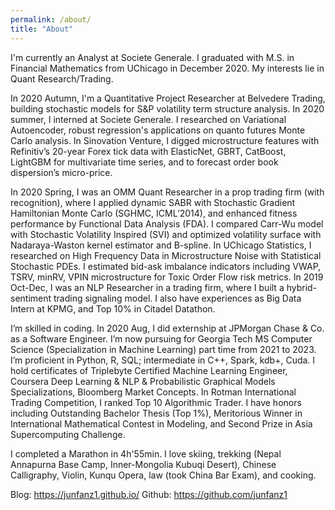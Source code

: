 ```yaml
---
permalink: /about/
title: "About"
---
```


I'm currently an Analyst at Societe Generale. I graduated with M.S. in Financial Mathematics from UChicago in December 2020. My interests lie in Quant Research/Trading.

In 2020 Autumn, I'm a Quantitative Project Researcher at Belvedere Trading, building stochastic models for S&P volatility term structure analysis. In 2020 summer, I interned at Societe Generale. I researched on Variational Autoencoder, robust regression's applications on quanto futures Monte Carlo analysis. In Sinovation Venture, I digged microstructure features with Refinitiv’s 20-year Forex tick data with ElasticNet, GBRT, CatBoost, LightGBM for multivariate time series, and to forecast order book dispersion’s micro-price.

In 2020 Spring, I was an OMM Quant Researcher in a prop trading firm (with recognition), where I applied dynamic SABR with Stochastic Gradient Hamiltonian Monte Carlo (SGHMC, ICML’2014), and enhanced fitness performance by Functional Data Analysis (FDA). I compared Carr-Wu model with Stochastic Volatility Inspired (SVI) and optimized volatility surface with Nadaraya-Waston kernel estimator and B-spline. In UChicago Statistics, I researched on High Frequency Data in Microstructure Noise with Statistical Stochastic PDEs. I estimated bid-ask imbalance indicators including VWAP, TSRV, minRV, VPIN microstructure for Toxic Order Flow risk metrics. In 2019 Oct-Dec, I was an NLP Researcher in a trading firm, where I built a hybrid-sentiment trading signaling model. I also have experiences as Big Data Intern at KPMG, and Top 10% in Citadel Datathon.

I’m skilled in coding. In 2020 Aug, I did externship at JPMorgan Chase & Co. as a Software Engineer. I’m now pursuing for Georgia Tech MS Computer Science (Specialization in Machine Learning) part time from 2021 to 2023. I’m proficient in Python, R, SQL; intermediate in C++, Spark, kdb+, Cuda. I hold certificates of Triplebyte Certified Machine Learning Engineer, Coursera Deep Learning & NLP & Probabilistic Graphical Models Specializations, Bloomberg Market Concepts. In Rotman International Trading Competition, I ranked Top 10 Algorithmic Trader. I have honors including Outstanding Bachelor Thesis (Top 1%), Meritorious Winner in International Mathematical Contest in Modeling, and Second Prize in Asia Supercomputing Challenge.

I completed a Marathon in 4h'55min. I love skiing, trekking (Nepal Annapurna Base Camp, Inner-Mongolia Kubuqi Desert), Chinese Calligraphy, Violin, Kunqu Opera, law (took China Bar Exam), and cooking.

Blog: https://junfanz1.github.io/
Github: https://github.com/junfanz1
